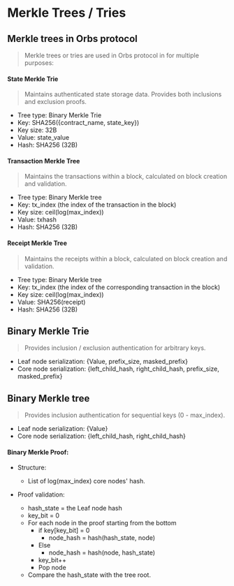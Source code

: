 # Merkle Trees / Tries

## Merkle trees in Orbs protocol
> Merkle trees or tries are used in Orbs protocol in for multiple purposes:

#### State Merkle Trie
> Maintains authenticated state storage data. Provides both inclusions and exclusion proofs.
* Tree type: Binary Merkle Trie
* Key: SHA256({contract_name, state_key})
* Key size: 32B
* Value: state_value
* Hash: SHA256 (32B)

#### Transaction Merkle Tree
> Maintains the transactions within a block, calculated on block creation and validation.
* Tree type: Binary Merkle tree
* Key: tx_index (the index of the transaction in the block)
* Key size: ceil(log(max_index))
* Value: txhash
* Hash: SHA256 (32B)

#### Receipt Merkle Tree
> Maintains the receipts within a block, calculated on block creation and validation.
* Tree type: Binary Merkle tree
* Key: tx_index (the index of the corresponding transaction in the block)
* Key size: ceil(log(max_index))
* Value: SHA256(receipt)
* Hash: SHA256 (32B)

## Binary Merkle Trie
> Provides inclusion / exclusion authentication for arbitrary keys.
* Leaf node serialization: {Value, prefix_size, masked_prefix}
* Core node serialization: {left_child_hash, right_child_hash, prefix_size, masked_prefix}

## Binary Merkle tree
> Provides inclusion authentication for sequential keys (0 - max_index).
* Leaf node serialization: {Value}
* Core node serialization: {left_child_hash, right_child_hash}

#### Binary Merkle Proof:
* Structure:
  * List of log(max_index) core nodes' hash.

* Proof validation:
  * hash_state = the Leaf node hash
  * key_bit = 0
  * For each node in the proof starting from the bottom
    * if key[key_bit] = 0
      * node_hash = hash(hash_state, node)
    * Else
      * node_hash = hash(node, hash_state)
    * key_bit++
    * Pop node
  * Compare the hash_state with the tree root.


